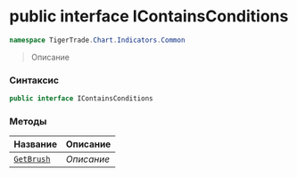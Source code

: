 
# public interface IContainsConditions
```csharp
namespace TigerTrade.Chart.Indicators.Common
```



> Описание

### Синтаксис
```csharp
public interface IContainsConditions
```


### Методы
| Название | Описание |
| --- | --- |
| [`GetBrush`](./IContainsConditions.cs/Методы/GetBrush.md) | *Описание* |



